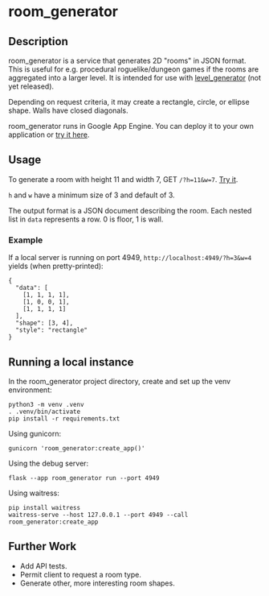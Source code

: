 # room_generator
## Description
room_generator is a service that generates 2D "rooms" in JSON format.
This is useful for e.g. procedural roguelike/dungeon games if the rooms are aggregated into a larger level.
It is intended for use with [level_generator](https://github.com/ifIMust/level_generator) (not yet released).

Depending on request criteria, it may create a rectangle, circle, or ellipse shape.
Walls have closed diagonals.

room_generator runs in Google App Engine. You can deploy it to your own application or [try it here](https://room-dot-trogue.wm.r.appspot.com/).

## Usage
To generate a room with height 11 and width 7, GET `/?h=11&w=7`. [Try it](https://room-dot-trogue.wm.r.appspot.com/?h=11&w=7).

`h` and `w` have a minimum size of 3 and default of 3.

The output format is a JSON document describing the room. Each nested list in `data` represents a row.
0 is floor, 1 is wall.

### Example
If a local server is running on port 4949, `http://localhost:4949/?h=3&w=4` yields (when pretty-printed):
```
{
  "data": [
    [1, 1, 1, 1],
    [1, 0, 0, 1],
    [1, 1, 1, 1]
  ],
  "shape": [3, 4],
  "style": "rectangle"
}
```

## Running a local instance
In the room_generator project directory, create and set up the venv environment:
```
python3 -m venv .venv
. .venv/bin/activate
pip install -r requirements.txt
```

Using gunicorn:
```
gunicorn 'room_generator:create_app()'
```

Using the debug server:
```
flask --app room_generator run --port 4949
```

Using waitress:
```
pip install waitress
waitress-serve --host 127.0.0.1 --port 4949 --call room_generator:create_app
```

## Further Work
- Add API tests.
- Permit client to request a room type.
- Generate other, more interesting room shapes.
